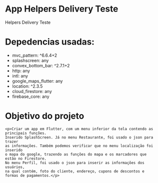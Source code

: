 # App Helpers Delivery Teste
 Helpers Delivery Teste

#  Depedencias usadas:
  - mvc_pattern: ^6.6.4+2
  - splashscreen: any
  - convex_bottom_bar: ^2.7.1+2
  - http: any
  - intl: any
  - google_maps_flutter: any
  - location: ^2.3.5
  - cloud_firestore: any
  - firebase_core: any
  
#  Objetivo do projeto
    <p>Criar um app em Flutter, com um menu inferior da tela contendo as principais funções.
	Inserido SplashScreen. Já no menu Restaurante, foi usado o json para trazer 
	as informações. Também podemos verificar que no menu localização foi inserido
	o mapa do google, trazendo as funções do mapa e os marcadores que estão no Firestore.
	No menu Perfil, foi usado o json para inserir as informações dos usuários,
	na qual contém, foto do cliente, endereço, cupons de descontos e formas de pagamentos.</p>
	